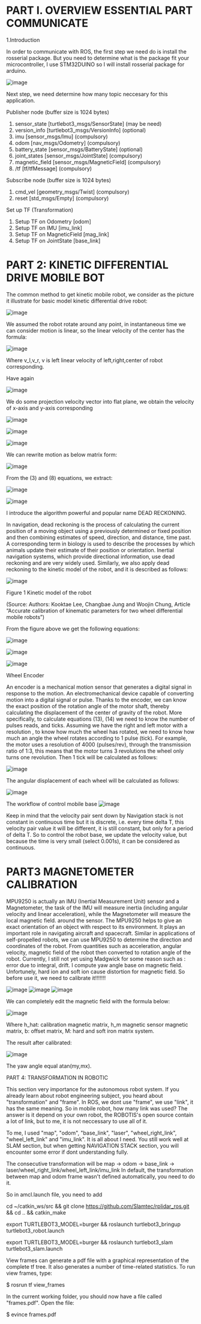 # PART I. OVERVIEW ESSENTIAL PART COMMUNICATE
1.Introduction

In order to communicate with ROS, the first step we need do is install the rosserial package. But you need to determine what is the package fit your microcontroller, I use STM32DUINO so I will install rosserial package for arduino.

![image](https://user-images.githubusercontent.com/105471622/196738444-9dd84fe6-eab7-49eb-9ac8-48d59ac44471.png)

Next step, we need determine how many topic neccesary for this application.

Publisher node (buffer size is 1024 bytes)
1.	sensor_state [turtlebot3_msgs/SensorState]  (may be need)
2.	version_info [turtlebot3_msgs/VersionInfo] (optional)
3.	imu [sensor_msgs/Imu] (compulsory)
4.	odom [nav_msgs/Odometry] (compulsory)
5.	battery_state [sensor_msgs/BatteryState] (optional)
6.	joint_states [sensor_msgs/JointState] (compulsory)
7.	magnetic_field [sensor_msgs/MagneticField] (compulsory)
8.	/tf [tf/tfMessage] (compulsory)

Subscribe node (buffer size is 1024 bytes)
1.	cmd_vel [geometry_msgs/Twist] (compulsory)
2.	reset [std_msgs/Empty] (compulsory)

Set up TF (Transformation) 
1.	 Setup TF on Odometry [odom]
2.	 Setup TF on IMU [imu_link]
3.	 Setup TF on MagneticField [mag_link]
4.	 Setup TF on JointState [base_link]


# PART 2: KINETIC DIFFERENTIAL DRIVE MOBILE BOT

The common method to get kinetic mobile robot, we consider as the picture it illustrate for basic model kinetic differential drive robot:

![image](https://user-images.githubusercontent.com/105471622/196739775-1a44c4a5-01c2-4700-9e5d-425551a7759b.png)

We assumed the robot rotate around any point, in instantaneous time we can consider motion is linear, so the linear velocity of the center has the formula:
                                                           
![image](https://user-images.githubusercontent.com/105471622/196741436-15c1fd77-d795-4a25-a4a0-d9e12acdfa1e.png)    
  
                                                           
Where v_l,v_r, v is left linear velocity of left,right,center of robot corresponding.

Have again

![image](https://user-images.githubusercontent.com/105471622/196741249-5b3fbe59-4a76-44c8-aabf-4c947f89cb83.png)

       
We do some projection velocity vector into flat plane, we obtain the velocity of x-axis and y-axis corresponding

![image](https://user-images.githubusercontent.com/105471622/196741322-f6b99628-0699-491f-a43b-45fbad0ea03c.png)

![image](https://user-images.githubusercontent.com/105471622/196741718-e606f7e6-6795-4b15-957f-ffa9e9ec9aac.png)

![image](https://user-images.githubusercontent.com/105471622/196741850-9b6f7e35-a65c-4105-bda0-21b122a5f165.png)

We can rewrite motion as below matrix form:

![image](https://user-images.githubusercontent.com/105471622/196741958-2b4bbf91-5204-40cc-ba7b-d752b0125322.png)
 
 
From the (3) and (8) equations, we extract:

![image](https://user-images.githubusercontent.com/105471622/196742093-a1ed9284-a8a0-402f-8e99-ec90b3971ee9.png)

![image](https://user-images.githubusercontent.com/105471622/196742140-82b8dacb-5b20-4bc0-bb91-6ab5284957ba.png)

I introduce the algorithm powerful and popular name DEAD RECKONING.

In navigation, dead reckoning is the process of calculating the current position of a moving object using a previously determined or fixed position and then combining estimates of speed, direction, and distance, time past. A corresponding term in biology is used to describe the processes by which animals update their estimate of their position or orientation. Inertial navigation systems, which provide directional information, use dead reckoning and are very widely used.
Similarly, we also apply dead reckoning to the kinetic model of the robot, and it is described as follows:

![image](https://user-images.githubusercontent.com/105471622/196742559-bfeab541-b302-47aa-b34a-11964c2cefc3.png)

Figure 1 Kinetic model of the robot

(Source: Authors: Kooktae Lee, Changbae Jung and Woojin Chung, Article “Accurate calibration of kinematic parameters for two wheel differential mobile robots”)

From the figure above we get the following equations:

![image](https://user-images.githubusercontent.com/105471622/196742675-031d5c8e-f262-4da4-b9b3-64daa166e8aa.png)

![image](https://user-images.githubusercontent.com/105471622/196742932-7de7ea88-3c02-42c7-a5be-5f41f2c4b845.png)

![image](https://user-images.githubusercontent.com/105471622/196742962-79cd54a2-f0b2-42af-8469-8f661ff43faf.png)

Wheel Encoder

An encoder is a mechanical motion sensor that generates a digital signal in response to the motion. An electromechanical device capable of converting motion into a digital signal or pulse. Thanks to the encoder, we can know the exact position of the rotation angle of the motor shaft, thereby calculating the displacement of the center of gravity of the robot. More specifically, to calculate equations (13), (14) we need to know the number of pulses reads, and ticks.
Assuming we have the right and left motor with a resolution , to know how much the wheel has rotated, we need to know how much an angle the wheel rotates according to 1 pulse (tick). For example, the motor uses a resolution of 4000 (pulses/rev), through the transmission ratio of 1:3, this means that the motor turns 3 revolutions the wheel only turns one revolution. Then 1 tick will be calculated as follows:

![image](https://user-images.githubusercontent.com/105471622/196743383-fd141aac-da01-450d-b8fb-a0bbd2de20ec.png)

The angular displacement of each wheel will be calculated as follows:

![image](https://user-images.githubusercontent.com/105471622/196743448-f78aeeca-92b7-4f52-9693-2a5647183bc3.png)

The workflow of control mobile base
![image](https://user-images.githubusercontent.com/105471622/196743528-ea7499db-eb1f-446d-af67-6e7ae8fc3f8e.png)

Keep in mind that the velocity pair sent down by Navigation stack is not constant in continuous time but it is discrete, i.e. every time delta T, this velocity pair value it will be different, it is still constant, but only for a period of delta T. So to control the robot base, we update the velocity value, but because the time is very small (select 0.001s), it can be considered as continuous.

# PART3 MAGNETOMETER CALIBRATION

MPU9250 is actually an IMU (Inertial Measurement Unit) sensor and a Magnetometer, the task of the IMU will measure inertia (including angular velocity and linear acceleration), while the Magnetometer will measure the local magnetic field. around the sensor.
The MPU9250 helps to give an exact orientation of an object with respect to its environment. It plays an important role in navigating aircraft and spacecraft. Similar in applications of self-propelled robots, we can use MPU9250 to determine the direction and coordinates of the robot. From quantities such as acceleration, angular velocity, magnetic field of the robot then converted to rotation angle of the robot.
Currently, I still not yet using Madgwick for some reason such as : error due to integral, drift. I compute yaw angle base on magnetic field. Unfortunely, hard ion and soft ion cause distortion for magnetic field. So before use it, we need to calibrate it!!!!!!!

![image](https://user-images.githubusercontent.com/105471622/196747454-4ccb4b54-f55b-4860-8dbc-64c5a87708be.png)
![image](https://user-images.githubusercontent.com/105471622/196747463-0b68a5cc-1d76-4ce3-bcfa-af1b18e30b0a.png)
![image](https://user-images.githubusercontent.com/105471622/196747485-adc2ecc4-9105-45e3-84cf-9c7852b76c33.png)

We can completely edit the magnetic field with the formula below:

![image](https://user-images.githubusercontent.com/105471622/196747610-597e5c3b-2191-46ae-8653-e50d8d5e3e98.png)

Where h_hat: calibration magnetic matrix, h_m magnetic sensor magnetic matrix, b: offset matrix, M: hard and soft iron matrix system.

The result after calibrated:

![image](https://user-images.githubusercontent.com/105471622/196747814-774c0011-895e-46ed-9a9d-c82106091522.png)

The yaw angle equal atan(my,mx).


 
PART 4: TRANSFORMATION IN ROBOTIC

This section very importance for the autonomous robot system. If you already learn about robot engineering subject, you heard about "transformation" and "frame". In ROS, we dont use "frame", we use "link", it has the same meaning.
So in mobile robot, how many link was used? The answer is it depend on your own robot, the ROBOTIS's open source contain a lot of link, but to me, it is not neccessary to use all of it. 

To me, I used "map", "odom", "base_link", "laser", "wheel_right_link", "wheel_left_link" and "imu_link". It is all about I need.
You still work well at SLAM section, but when getting NAVIGATION STACK section, you will encounter some error if dont understanding fully. 

The consecutive transformation will be map -> odom -> base_link -> laser/wheel_right_link/wheel_left_link/imu_link
In default, the transformation between map and odom frame wasn't defined automatically,  you need to do it.

So in amcl.launch file, you need to add   <node pkg="tf" type="static_transform_publisher" name="map_odom_broadcaster"
      args="0 0 0 0 0 0 map odom 100"/>
      
cd ~/catkin_ws/src && git clone https://github.com/Slamtec/rplidar_ros.git && cd .. && catkin_make

export TURTLEBOT3_MODEL=burger && roslaunch turtlebot3_bringup turtlebot3_robot.launch

export TURTLEBOT3_MODEL=burger && roslaunch turtlebot3_slam turtlebot3_slam.launch

View frames can generate a pdf file with a graphical representation of the complete tf tree. It also generates a number of time-related statistics. To run view frames, type:

  $ rosrun tf view_frames

In the current working folder, you should now have a file called "frames.pdf". Open the file:

  $ evince frames.pdf
